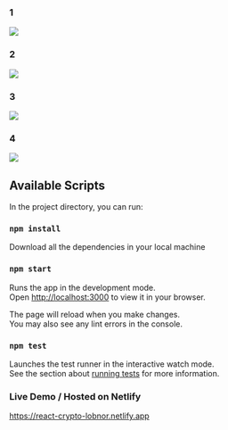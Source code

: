 ### 1
![](https://i.ibb.co/jZ4BJY7/Screenshot-2022-05-25-at-8-00-15-PM.png)
### 2
![](https://i.ibb.co/T4nK5tr/Screenshot-2022-05-25-at-8-03-58-PM.png)
### 3
![](https://i.ibb.co/939SwGZ/Screenshot-2022-05-25-at-8-04-49-PM.png)
### 4
![](https://i.ibb.co/vVPvzKd/Screenshot-2022-05-25-at-8-06-38-PM.png)
## Available Scripts

In the project directory, you can run:

### `npm install`
Download all the dependencies in your local machine 
### `npm start`

Runs the app in the development mode.\
Open [http://localhost:3000](http://localhost:3000) to view it in your browser.

The page will reload when you make changes.\
You may also see any lint errors in the console.

### `npm test`

Launches the test runner in the interactive watch mode.\
See the section about [running tests](https://facebook.github.io/create-react-app/docs/running-tests) for more information.

### Live Demo / Hosted on Netlify
https://react-crypto-lobnor.netlify.app
